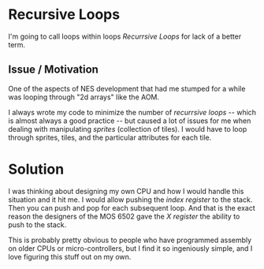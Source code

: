 # Recursive Loops

I'm going to call loops within loops *Recurrsive Loops* for lack of a better term.


## Issue / Motivation

One of the aspects of NES development that had me stumped for a while was looping through "2d arrays" like the AOM.

I always wrote my code to minimize the number of *recurrsive loops* -- which is almost always a good practice -- but caused a lot of issues for me when dealing with manipulating *sprites* (collection of tiles). I would have to loop through sprites, tiles, and the particular attributes for each tile.


# Solution

I was thinking about designing my own CPU and how I would handle this situation and it hit me. I would allow pushing the *index register* to the stack. Then you can push and pop for each subsequent loop. And that is the exact reason the designers of the MOS 6502 gave the *X register* the ability to push to the stack.

This is probably pretty obvious to people who have programmed assembly on older CPUs or micro-controllers, but I find it so ingeniously simple, and I love figuring this stuff out on my own.
